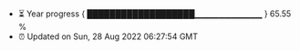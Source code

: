 - ⏳ Year progress { ███████████████████▁▁▁▁▁▁▁▁▁▁▁ } 65.55 %
- ⏰ Updated on Sun, 28 Aug 2022 06:27:54 GMT


